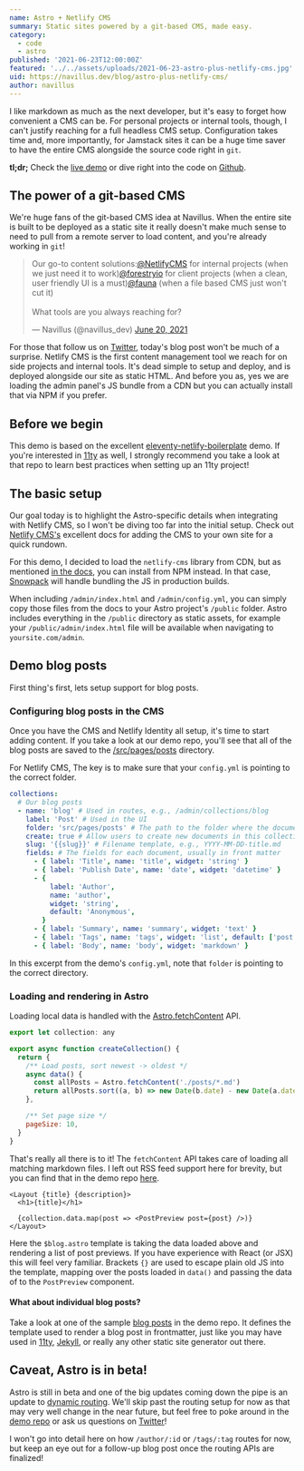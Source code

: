 ```yaml
---
name: Astro + Netlify CMS
summary: Static sites powered by a git-based CMS, made easy.
category:
  - code
  - astro
published: '2021-06-23T12:00:00Z'
featured: '../../assets/uploads/2021-06-23-astro-plus-netlify-cms.jpg'
uid: https://navillus.dev/blog/astro-plus-netlify-cms/
author: navillus
---
```


I like markdown as much as the next developer, but it's easy to forget how convenient a CMS can be. For personal projects or internal tools, though, I can't justify reaching for a full headless CMS setup. Configuration takes time and, more importantly, for Jamstack sites it can be a huge time saver to have the entire CMS alongside the source code right in `git`.

**tl;dr;** Check the [live demo](https://demo-astro-netlify-cms.netlify.app/) or dive right into the code on [Github](https://github.com/Navillus-BV/demo-astro-netlify-cms).

## The power of a git-based CMS

We're huge fans of the git-based CMS idea at Navillus. When the entire site is built to be deployed as a static site it really doesn't make much sense to need to pull from a remote server to load content, and you're already working in `git`!

<blockquote class="twitter-tweet"><p lang="en" dir="ltr">Our go-to content solutions:<a href="https://twitter.com/NetlifyCMS?ref_src=twsrc%5Etfw">@NetlifyCMS</a> for internal projects (when we just need it to work)<a href="https://twitter.com/forestryio?ref_src=twsrc%5Etfw">@forestryio</a> for client projects (when a clean, user friendly UI is a must)<a href="https://twitter.com/fauna?ref_src=twsrc%5Etfw">@fauna</a> (when a file based CMS just won&#39;t cut it)<br><br>What tools are you always reaching for?</p>&mdash; Navillus (@navillus_dev) <a href="https://twitter.com/navillus_dev/status/1406690186189328384?ref_src=twsrc%5Etfw">June 20, 2021</a></blockquote> <script async src="https://platform.twitter.com/widgets.js" charset="utf-8"></script>

For those that follow us on [Twitter](https://twitter.com/navillus_dev), today's blog post won't be much of a surprise. Netlify CMS is the first content management tool we reach for on side projects and internal tools. It's dead simple to setup and deploy, and is deployed alongside our site as static HTML. And before you as, yes we are loading the admin panel's JS bundle from a CDN but you can actually install that via NPM if you prefer.

## Before we begin

This demo is based on the excellent [eleventy-netlify-boilerplate](https://github.com/danurbanowicz/eleventy-netlify-boilerplate) demo. If you're interested in [11ty](https://11ty.dev) as well, I strongly recommend you take a look at that repo to learn best practices when setting up an 11ty project!

## The basic setup

Our goal today is to highlight the Astro-specific details when integrating with Netlify CMS, so I won't be diving too far into the initial setup. Check out [Netlify CMS's](https://www.netlifycms.org/docs/add-to-your-site/) excellent docs for adding the CMS to your own site for a quick rundown.

For this demo, I decided to load the `netlify-cms` library from CDN, but as mentioned [in the docs](https://www.netlifycms.org/docs/add-to-your-site/#installing-with-npm), you can install from NPM instead. In that case, [Snowpack](https://www.snowpack.dev/) will handle bundling the JS in production builds.

When including `/admin/index.html` and `/admin/config.yml`, you can simply copy those files from the docs to your Astro project's `/public` folder. Astro includes everything in the `/public` directory as static assets, for example your `/public/admin/index.html` file will be available when navigating to `yoursite.com/admin`.

## Demo blog posts

First thing's first, lets setup support for blog posts.

### Configuring blog posts in the CMS

Once you have the CMS and Netlify Identity all setup, it's time to start adding content. If you take a look at our demo repo, you'll see that all of the blog posts are saved to the [/src/pages/posts](https://github.com/Navillus-BV/demo-astro-netlify-cms/tree/main/src/pages/posts) directory.

For Netlify CMS, The key is to make sure that your `config.yml` is pointing to the correct folder.

```yaml
collections:
  # Our blog posts
  - name: 'blog' # Used in routes, e.g., /admin/collections/blog
    label: 'Post' # Used in the UI
    folder: 'src/pages/posts' # The path to the folder where the documents are stored
    create: true # Allow users to create new documents in this collection
    slug: '{{slug}}' # Filename template, e.g., YYYY-MM-DD-title.md
    fields: # The fields for each document, usually in front matter
      - { label: 'Title', name: 'title', widget: 'string' }
      - { label: 'Publish Date', name: 'date', widget: 'datetime' }
      - {
          label: 'Author',
          name: 'author',
          widget: 'string',
          default: 'Anonymous',
        }
      - { label: 'Summary', name: 'summary', widget: 'text' }
      - { label: 'Tags', name: 'tags', widget: 'list', default: ['post'] }
      - { label: 'Body', name: 'body', widget: 'markdown' }
```

In this excerpt from the demo's `config.yml`, note that `folder` is pointing to the correct directory.

### Loading and rendering in Astro

Loading local data is handled with the [Astro.fetchContent](https://github.com/snowpackjs/astro#-fetching-data) API.

```js
export let collection: any

export async function createCollection() {
  return {
    /** Load posts, sort newest -> oldest */
    async data() {
      const allPosts = Astro.fetchContent('./posts/*.md')
      return allPosts.sort((a, b) => new Date(b.date) - new Date(a.date))
    },

    /** Set page size */
    pageSize: 10,
  }
}
```

That's really all there is to it! The `fetchContent` API takes care of loading all matching markdown files. I left out RSS feed support here for brevity, but you can find that in the demo repo [here](https://github.com/Navillus-BV/demo-astro-netlify-cms/blob/main/src/pages/%24blog.astro).

```astro
<Layout {title} {description}>
  <h1>{title}</h1>

  {collection.data.map(post => <PostPreview post={post} />)}
</Layout>
```

Here the `$blog.astro` template is taking the data loaded above and rendering a list of post previews. If you have experience with React (or JSX) this will feel very familiar. Brackets `{}` are used to escape plain old JS into the template, mapping over the posts loaded in `data()` and passing the data of to the `PostPreview` component.

#### What about individual blog posts?

Take a look at one of the sample [blog posts](https://github.com/Navillus-BV/demo-astro-netlify-cms/blob/main/src/pages/posts/firstpost.md) in the demo repo. It defines the template used to render a blog post in frontmatter, just like you may have used in [11ty](https://11ty.dev), [Jekyll](https://jekyllrb.com/), or really any other static site generator out there.

## Caveat, Astro is in beta!

Astro is still in beta and one of the big updates coming down the pipe is an update to [dynamic routing](https://github.com/snowpackjs/astro/issues/80). We'll skip past the routing setup for now as that may very well change in the near future, but feel free to poke around in the [demo repo](https://github.com/Navillus-BV/demo-astro-netlify-cms) or ask us questions on [Twitter](https://twitter.com/navillus_dev)!

I won't go into detail here on how `/author/:id` or `/tags/:tag` routes for now, but keep an eye out for a follow-up blog post once the routing APIs are finalized!
